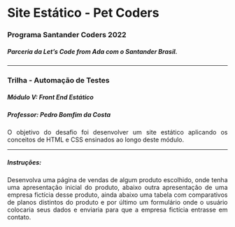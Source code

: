 <h1>Site Estático - Pet Coders</h1>
<h3>Programa Santander Coders 2022</h3>
<h5>Parceria da Let’s Code from Ada com o Santander Brasil.</h5>
<hr>
<h3>Trilha - Automação de Testes</h3>
<h5>Módulo V: Front End Estático</h5>
<h5>Professor: Pedro Bomfim da Costa</h5>
<p style="text-align:justify">
O objetivo do desafio foi desenvolver um site estático aplicando os conceitos de HTML e CSS ensinados ao longo deste módulo.
</p>
<hr>
<h5>Instruções:</h5>
<p style="text-align:justify">
Desenvolva uma página de vendas de algum produto escolhido, onde tenha uma apresentação inicial do produto, abaixo outra apresentação de uma empresa fictícia desse produto, ainda abaixo uma tabela com comparativos de planos distintos do produto e por último um formulário onde o usuário colocaria seus dados e enviaria para que a empresa fictícia entrasse em contato.
</p>